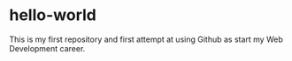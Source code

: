 # hello-world
This is my first repository and first attempt at using Github as start my Web Development career. 
